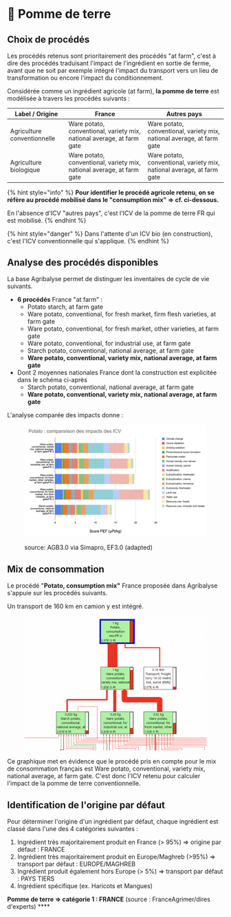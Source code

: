 # 🥔 Pomme de terre

## Choix de procédés

Les procédés retenus sont prioritairement des procédés "at farm", c'est à dire des procédés traduisant l'impact de l'ingrédient en sortie de ferme, avant que ne soit par exemple intégré l'impact du transport vers un lieu de transformation ou encore l'impact du conditionnement.

Considérée comme un ingrédient agricole (at farm), **la pomme de terre** est modélisée à travers les procédés suivants :&#x20;

| Label / Origine             | France                                                                 | Autres pays                                                            |
| --------------------------- | ---------------------------------------------------------------------- | ---------------------------------------------------------------------- |
| Agriculture conventionnelle | Ware potato, conventional, variety mix, national average, at farm gate | Ware potato, conventional, variety mix, national average, at farm gate |
| Agriculture biologique      | Ware potato, conventional, variety mix, national average, at farm gate | Ware potato, conventional, variety mix, national average, at farm gate |

{% hint style="info" %}
**Pour identifier le procédé agricole retenu, on se réfère au procédé mobilisé dans le "consumption mix" => cf. ci-dessous.**

En l'absence d'ICV "autres pays", c'est l'ICV de la pomme de terre FR qui est mobilisé.
{% endhint %}

{% hint style="danger" %}
Dans l'attente d'un ICV bio (en construction), c'est l'ICV conventionnelle qui s'applique.
{% endhint %}

## Analyse des procédés disponibles

La base Agribalyse permet de distinguer les inventaires de cycle de vie suivants.&#x20;

* **6 procédés** France "at farm" :&#x20;
  * Potato starch, at farm gate
  * Ware potato, conventional, for fresh market, firm flesh varieties, at farm gate
  * Ware potato, conventional, for fresh market, other varieties, at farm gate
  * Ware potato, conventional, for industrial use, at farm gate
  * Starch potato, conventional, national average, at farm gate
  * **Ware potato, conventional, variety mix, national average, at farm gate**
* Dont 2 moyennes nationales France dont la construction est explicitée dans le schéma ci-après
  * Starch potato, conventional, national average, at farm gate
  * **Ware potato, conventional, variety mix, national average, at farm gate**

L'analyse comparée des impacts donne :&#x20;

<figure><img src="../../.gitbook/assets/image (4) (3) (2).png" alt=""><figcaption><p>source: AGB3.0 via Simapro, EF3.0 (adapted)</p></figcaption></figure>

## Mix de consommation

Le procédé "**Potato, consumption mix"** France proposée dans Agribalyse s'appuie sur les procédés suivants.

Un transport de 160 km en camion y est intégré.

<figure><img src="../../.gitbook/assets/image (2) (4).png" alt=""><figcaption></figcaption></figure>

Ce graphique met en évidence que le procédé pris en compte pour le mix de consommation français est Ware potato, conventional, variety mix, national average, at farm gate. C'est donc l'ICV retenu pour calculer l'impact de la pomme de terre conventionnelle.

## Identification de l'origine par défaut

Pour déterminer l'origine d'un ingrédient par défaut, chaque ingrédient est classé dans l'une des 4 catégories suivantes :&#x20;

1. Ingrédient très majoritairement produit en France (> 95%) => origine par défaut : FRANCE
2. Ingrédient très majoritairement produit en Europe/Maghreb (>95%) => transport par défaut : EUROPE/MAGHREB&#x20;
3. Ingrédient produit également hors Europe (> 5%) => transport par défaut : PAYS TIERS
4. Ingrédient spécifique (ex. Haricots et Mangues)&#x20;

**Pomme de terre => catégorie 1 : FRANCE** (source : FranceAgrimer/dires d'experts) ****&#x20;
